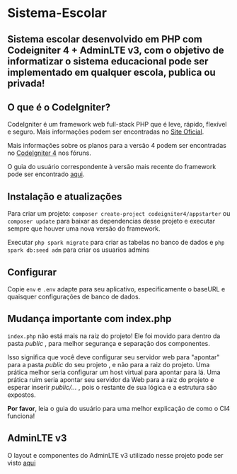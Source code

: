 # Sistema-Escolar

## Sistema escolar desenvolvido em PHP com Codeigniter 4 + AdminLTE v3, com o objetivo de informatizar o sistema educacional pode ser implementado em qualquer escola, publica ou privada!

## O que é o CodeIgniter?

CodeIgniter é um framework web full-stack PHP que é leve, rápido, flexível e seguro. Mais informações podem ser encontradas no [Site Oficial](https://codeigniter.com).

Mais informações sobre os planos para a versão 4 podem ser encontradas no [CodeIgniter 4](https://forum.codeigniter.com/forumdisplay.php?fid=28) nos fóruns.

O guia do usuário correspondente à versão mais recente do framework pode ser encontrado
[aqui](https://codeigniter4.github.io/userguide/).

## Instalação e atualizações

Para criar um projeto: `composer create-project codeigniter4/appstarter` ou `composer update` para baixar as dependencias desse projeto e executar sempre que houver uma nova versão do framework.

Executar `php spark migrate` para criar as tabelas no banco de dados e `php spark db:seed adm` para criar os usuarios admins

## Configurar

Copie  `env` e `.env` adapte para seu aplicativo, especificamente o baseURL e quaisquer configurações de banco de dados.

## Mudança importante com index.php

`index.php` não está mais na raiz do projeto! Ele foi movido para dentro da pasta *public* , para melhor segurança e separação dos componentes.

Isso significa que você deve configurar seu servidor web para "apontar" para a pasta *public* do seu projeto , e não para a raiz do projeto. Uma prática melhor seria configurar um host virtual para apontar para lá. Uma prática ruim seria apontar seu servidor da Web para a raiz do projeto e esperar inserir *public/...* , pois o restante de sua lógica e a estrutura são expostos.

**Por favor**, leia o guia do usuário para uma melhor explicação de como o CI4 funciona!

## AdminLTE v3

O layout e componentes do AdminLTE v3 utilizado nesse projeto pode ser visto [aqui](https://adminlte.io/themes/v3/index3.html)